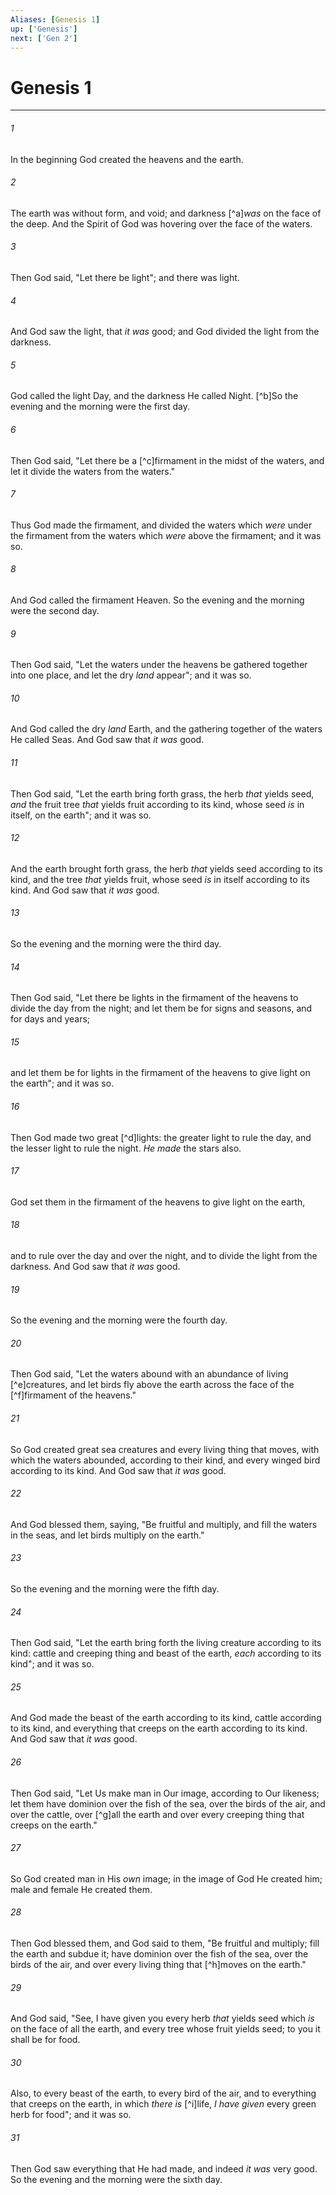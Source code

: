 ```yaml
---
Aliases: [Genesis 1]
up: ['Genesis']
next: ['Gen 2']
---
```

# Genesis 1

***


###### 1 
In the beginning God created the heavens and the earth. 

###### 2 
The earth was without form, and void; and darkness [^a]_was_ on the face of the deep. And the Spirit of God was hovering over the face of the waters. 

###### 3 
Then God said, "Let there be light"; and there was light. 

###### 4 
And God saw the light, that _it was_ good; and God divided the light from the darkness. 

###### 5 
God called the light Day, and the darkness He called Night. [^b]So the evening and the morning were the first day. 

###### 6 
Then God said, "Let there be a [^c]firmament in the midst of the waters, and let it divide the waters from the waters." 

###### 7 
Thus God made the firmament, and divided the waters which _were_ under the firmament from the waters which _were_ above the firmament; and it was so. 

###### 8 
And God called the firmament Heaven. So the evening and the morning were the second day. 

###### 9 
Then God said, "Let the waters under the heavens be gathered together into one place, and let the dry _land_ appear"; and it was so. 

###### 10 
And God called the dry _land_ Earth, and the gathering together of the waters He called Seas. And God saw that _it was_ good. 

###### 11 
Then God said, "Let the earth bring forth grass, the herb _that_ yields seed, _and_ the fruit tree _that_ yields fruit according to its kind, whose seed _is_ in itself, on the earth"; and it was so. 

###### 12 
And the earth brought forth grass, the herb _that_ yields seed according to its kind, and the tree _that_ yields fruit, whose seed _is_ in itself according to its kind. And God saw that _it was_ good. 

###### 13 
So the evening and the morning were the third day. 

###### 14 
Then God said, "Let there be lights in the firmament of the heavens to divide the day from the night; and let them be for signs and seasons, and for days and years; 

###### 15 
and let them be for lights in the firmament of the heavens to give light on the earth"; and it was so. 

###### 16 
Then God made two great [^d]lights: the greater light to rule the day, and the lesser light to rule the night. _He made_ the stars also. 

###### 17 
God set them in the firmament of the heavens to give light on the earth, 

###### 18 
and to rule over the day and over the night, and to divide the light from the darkness. And God saw that _it was_ good. 

###### 19 
So the evening and the morning were the fourth day. 

###### 20 
Then God said, "Let the waters abound with an abundance of living [^e]creatures, and let birds fly above the earth across the face of the [^f]firmament of the heavens." 

###### 21 
So God created great sea creatures and every living thing that moves, with which the waters abounded, according to their kind, and every winged bird according to its kind. And God saw that _it was_ good. 

###### 22 
And God blessed them, saying, "Be fruitful and multiply, and fill the waters in the seas, and let birds multiply on the earth." 

###### 23 
So the evening and the morning were the fifth day. 

###### 24 
Then God said, "Let the earth bring forth the living creature according to its kind: cattle and creeping thing and beast of the earth, _each_ according to its kind"; and it was so. 

###### 25 
And God made the beast of the earth according to its kind, cattle according to its kind, and everything that creeps on the earth according to its kind. And God saw that _it was_ good. 

###### 26 
Then God said, "Let Us make man in Our image, according to Our likeness; let them have dominion over the fish of the sea, over the birds of the air, and over the cattle, over [^g]all the earth and over every creeping thing that creeps on the earth." 

###### 27 
So God created man in His _own_ image; in the image of God He created him; male and female He created them. 

###### 28 
Then God blessed them, and God said to them, "Be fruitful and multiply; fill the earth and subdue it; have dominion over the fish of the sea, over the birds of the air, and over every living thing that [^h]moves on the earth." 

###### 29 
And God said, "See, I have given you every herb _that_ yields seed which _is_ on the face of all the earth, and every tree whose fruit yields seed; to you it shall be for food. 

###### 30 
Also, to every beast of the earth, to every bird of the air, and to everything that creeps on the earth, in which _there is_ [^i]life, _I have given_ every green herb for food"; and it was so. 

###### 31 
Then God saw everything that He had made, and indeed _it was_ very good. So the evening and the morning were the sixth day.
